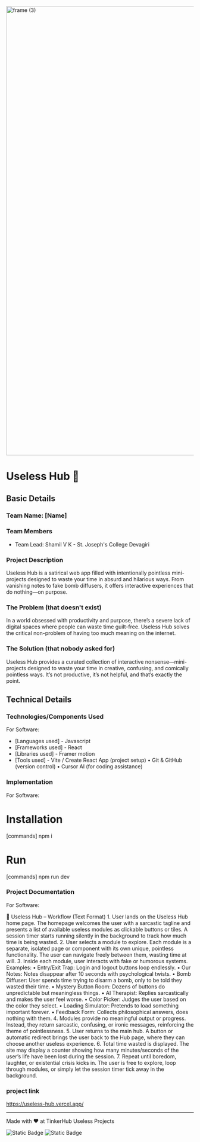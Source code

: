 <img width="3188" height="1202" alt="frame (3)" src="https://github.com/user-attachments/assets/517ad8e9-ad22-457d-9538-a9e62d137cd7" />


# Useless Hub 🎯


## Basic Details
### Team Name: [Name]


### Team Members
- Team Lead: Shamil V K - St. Joseph's College Devagiri

### Project Description
Useless Hub is a satirical web app filled with intentionally pointless mini-projects designed to waste your time in absurd and hilarious ways. From vanishing notes to fake bomb diffusers, it offers interactive experiences that do nothing—on purpose.

### The Problem (that doesn't exist)
In a world obsessed with productivity and purpose, there’s a severe lack of digital spaces where people can waste time guilt-free. Useless Hub solves the critical non-problem of having too much meaning on the internet.

### The Solution (that nobody asked for)
Useless Hub provides a curated collection of interactive nonsense—mini-projects designed to waste your time in creative, confusing, and comically pointless ways. It’s not productive, it’s not helpful, and that’s exactly the point.


## Technical Details
### Technologies/Components Used
For Software:
- [Languages used] - Javascript
- [Frameworks used] - React
- [Libraries used] - Framer motion
- [Tools used] - Vite / Create React App (project setup)
	              •	Git & GitHub (version control)
	              •	Cursor AI (for coding assistance)


### Implementation
For Software:
# Installation
[commands]
npm i

# Run
[commands]
npm run dev

### Project Documentation
For Software:

🧠 Useless Hub – Workflow (Text Format)
	1.	User lands on the Useless Hub home page.
The homepage welcomes the user with a sarcastic tagline and presents a list of available useless modules as clickable buttons or tiles. A session timer starts running silently in the background to track how much time is being wasted.
	2.	User selects a module to explore.
Each module is a separate, isolated page or component with its own unique, pointless functionality. The user can navigate freely between them, wasting time at will.
	3.	Inside each module, user interacts with fake or humorous systems.
Examples:
	•	Entry/Exit Trap: Login and logout buttons loop endlessly.
	•	Our Notes: Notes disappear after 10 seconds with psychological twists.
	•	Bomb Diffuser: User spends time trying to disarm a bomb, only to be told they wasted their time.
	•	Mystery Button Room: Dozens of buttons do unpredictable but meaningless things.
	•	AI Therapist: Replies sarcastically and makes the user feel worse.
	•	Color Picker: Judges the user based on the color they select.
	•	Loading Simulator: Pretends to load something important forever.
	•	Feedback Form: Collects philosophical answers, does nothing with them.
	4.	Modules provide no meaningful output or progress.
Instead, they return sarcastic, confusing, or ironic messages, reinforcing the theme of pointlessness.
	5.	User returns to the main hub.
A button or automatic redirect brings the user back to the Hub page, where they can choose another useless experience.
	6.	Total time wasted is displayed.
The site may display a counter showing how many minutes/seconds of the user’s life have been lost during the session.
	7.	Repeat until boredom, laughter, or existential crisis kicks in.
The user is free to explore, loop through modules, or simply let the session timer tick away in the background.

### project link
https://useless-hub.vercel.app/



---
Made with ❤️ at TinkerHub Useless Projects 

![Static Badge](https://img.shields.io/badge/TinkerHub-24?color=%23000000&link=https%3A%2F%2Fwww.tinkerhub.org%2F)
![Static Badge](https://img.shields.io/badge/UselessProjects--25-25?link=https%3A%2F%2Fwww.tinkerhub.org%2Fevents%2FQ2Q1TQKX6Q%2FUseless%2520Projects)
